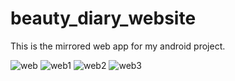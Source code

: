 # beauty_diary_website

This is the mirrored web app for my android project.

![web](https://user-images.githubusercontent.com/36559714/36660164-03e5519e-1a8c-11e8-9ec9-c24e9d0f4f4b.png)
![web1](https://user-images.githubusercontent.com/36559714/36660167-05b5a17c-1a8c-11e8-8694-0b74bc8b7673.png)
![web2](https://user-images.githubusercontent.com/36559714/36660169-0786c058-1a8c-11e8-967c-8941a6d36918.png)
![web3](https://user-images.githubusercontent.com/36559714/36660171-09451b74-1a8c-11e8-9b19-ba08376361e3.png)
